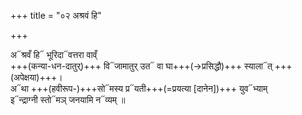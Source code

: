 +++
title = "०२ अश्रवं हि"

+++

अ᳓श्रवँ हि᳓ भूरिदा᳓वत्तरा वाव्ँ  
+++(कन्या-धन-दातुर्)+++ वि᳓जामातुर् उत᳓ वा घा+++(→प्रसिद्धौ)+++ स्याला᳓त् +++(अपेक्षया)+++।   
अ᳓था +++(हवीरूप-)+++सो᳓मस्य प्र᳓यती+++(=प्रयत्या [दानेन])+++ युव᳓भ्याम्   
इ᳓न्द्राग्नी स्तो᳓मञ् जनयामि न᳓व्यम् ॥
